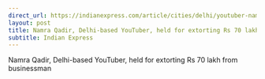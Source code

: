 ```yaml
---
direct_url: https://indianexpress.com/article/cities/delhi/youtuber-namra-extorting-70-lakh-businessman-gurgaon-8309658/
layout: post
title: Namra Qadir, Delhi-based YouTuber, held for extorting Rs 70 lakh from businessman
subtitle: Indian Express
---
```


Namra Qadir, Delhi-based YouTuber, held for extorting Rs 70 lakh from businessman